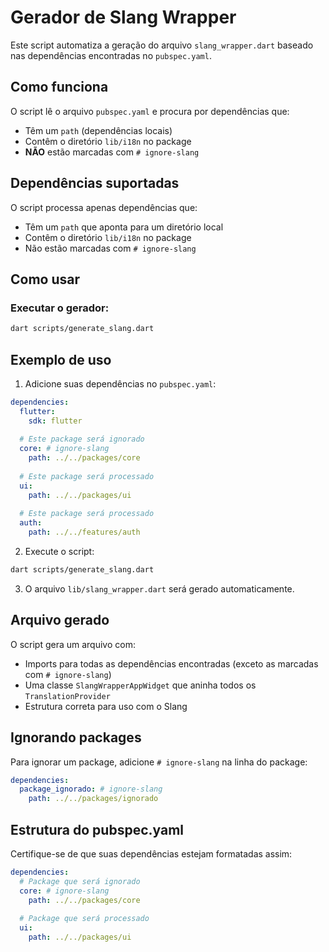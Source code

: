 # Gerador de Slang Wrapper

Este script automatiza a geração do arquivo `slang_wrapper.dart` baseado nas dependências encontradas no `pubspec.yaml`.

## Como funciona

O script lê o arquivo `pubspec.yaml` e procura por dependências que:
- Têm um `path` (dependências locais)
- Contêm o diretório `lib/i18n` no package
- **NÃO** estão marcadas com `# ignore-slang`

## Dependências suportadas

O script processa apenas dependências que:
- Têm um `path` que aponta para um diretório local
- Contêm o diretório `lib/i18n` no package
- Não estão marcadas com `# ignore-slang`

## Como usar

### Executar o gerador:
```bash
dart scripts/generate_slang.dart
```

## Exemplo de uso

1. Adicione suas dependências no `pubspec.yaml`:
```yaml
dependencies:
  flutter:
    sdk: flutter
  
  # Este package será ignorado
  core: # ignore-slang
    path: ../../packages/core
  
  # Este package será processado
  ui:
    path: ../../packages/ui
  
  # Este package será processado
  auth:
    path: ../../features/auth
```

2. Execute o script:
```bash
dart scripts/generate_slang.dart
```

3. O arquivo `lib/slang_wrapper.dart` será gerado automaticamente.

## Arquivo gerado

O script gera um arquivo com:
- Imports para todas as dependências encontradas (exceto as marcadas com `# ignore-slang`)
- Uma classe `SlangWrapperAppWidget` que aninha todos os `TranslationProvider`
- Estrutura correta para uso com o Slang

## Ignorando packages

Para ignorar um package, adicione `# ignore-slang` na linha do package:

```yaml
dependencies:
  package_ignorado: # ignore-slang
    path: ../../packages/ignorado
```

## Estrutura do pubspec.yaml

Certifique-se de que suas dependências estejam formatadas assim:
```yaml
dependencies:
  # Package que será ignorado
  core: # ignore-slang
    path: ../../packages/core
  
  # Package que será processado
  ui:
    path: ../../packages/ui
``` 